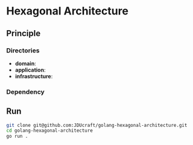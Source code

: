 # Hexagonal Architecture

## Principle

### Directories
* **domain**:
* **application**: 
* **infrastructure**: 

### Dependency


## Run

```bash
git clone git@github.com:JDUcraft/golang-hexagonal-architecture.git
cd golang-hexagonal-architecture
go run .
```